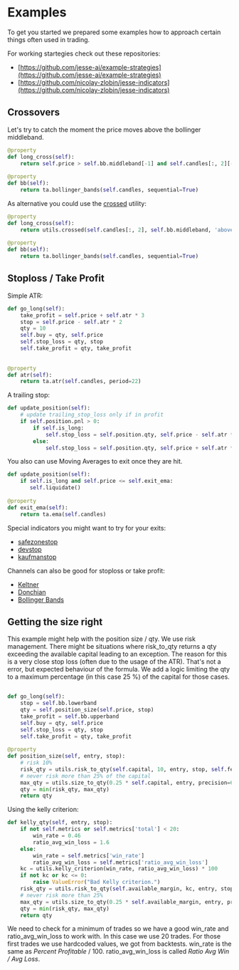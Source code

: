 
# Examples

To get you started we prepared some examples how to approach certain things often used in trading.

For working startegies check out these repositories:

 - [https://github.com/jesse-ai/example-strategies](https://github.com/jesse-ai/example-strategies)
 - [https://github.com/nicolay-zlobin/jesse-indicators](https://github.com/nicolay-zlobin/jesse-indicators)

## Crossovers
Let's try to catch the moment the price moves above the bollinger middleband.
```py
@property  
def long_cross(self):  
    return self.price > self.bb.middleband[-1] and self.candles[:, 2][-2] <= self.bb.middleband[-2]  
  
@property  
def bb(self):  
    return ta.bollinger_bands(self.candles, sequential=True)
```
As alternative you could use the [crossed](https://docs.jesse.trade/docs/utils.html#crossed) utility:
```py
@property  
def long_cross(self):  
    return utils.crossed(self.candles[:, 2], self.bb.middleband, 'above')  
  
@property  
def bb(self):  
    return ta.bollinger_bands(self.candles, sequential=True)
```

## Stoploss  / Take Profit

Simple ATR:
```py
def go_long(self):  
    take_profit = self.price + self.atr * 3  
    stop = self.price - self.atr * 2  
    qty = 10
    self.buy = qty, self.price  
    self.stop_loss = qty, stop  
    self.take_profit = qty, take_profit  
  
  
@property  
def atr(self):  
    return ta.atr(self.candles, period=22)
```

A trailing stop:
```py
def update_position(self):  
    # update trailing_stop_loss only if in profit  
    if self.position.pnl > 0:  
        if self.is_long:  
            self.stop_loss = self.position.qty, self.price - self.atr * 2  
        else:  
            self.stop_loss = self.position.qty, self.price + self.atr * 2
```

You also can use Moving Averages to exit once they are hit.
```py
def update_position(self):  
    if self.is_long and self.price <= self.exit_ema:  
       self.liquidate()  
       
@property  
def exit_ema(self):  
    return ta.ema(self.candles)
```

Special indicators you might want to try for your exits:
- [safezonestop](https://docs.jesse.trade/docs/indicators/reference.html#safezonestop)
- [devstop](https://docs.jesse.trade/docs/indicators/reference.html#devstop) 
- [kaufmanstop](https://docs.jesse.trade/docs/indicators/reference.html#kaufmanstop)

Channels can also be good for stoploss or take profit:
 - [Keltner](https://docs.jesse.trade/docs/indicators/reference.html#keltner)
 - [Donchian](https://docs.jesse.trade/docs/indicators/reference.html#donchian)
 - [Bollinger Bands](https://docs.jesse.trade/docs/indicators/reference.html#bollinger-bands)

## Getting the size right
This example might help with the position size / qty.
We use risk management. There might be situations where risk_to_qty returns a qty exceeding the available capital leading to an exception. The reason for this is a very close stop loss (often due to the usage of the ATR). That's not a error, but expected behaviour of the formula. We add a logic limiting the qty to a maximum percentage (in this case 25 %) of the capital for those cases.
```py
  
def go_long(self):  
    stop = self.bb.lowerband
    qty = self.position_size(self.price, stop)  
    take_profit = self.bb.upperband
    self.buy = qty, self.price  
    self.stop_loss = qty, stop  
    self.take_profit = qty, take_profit  
  
@property  
def position_size(self, entry, stop):  
    # risk 10%
    risk_qty = utils.risk_to_qty(self.capital, 10, entry, stop, self.fee_rate)  
    # never risk more than 25% of the capital
    max_qty = utils.size_to_qty(0.25 * self.capital, entry, precision=6, fee_rate=self.fee_rate)  
    qty = min(risk_qty, max_qty) 
    return qty
```
Using the kelly criterion:
```py
def kelly_qty(self, entry, stop):  
    if not self.metrics or self.metrics['total'] < 20:  
        win_rate = 0.46  
        ratio_avg_win_loss = 1.6  
    else:  
        win_rate = self.metrics['win_rate']  
        ratio_avg_win_loss = self.metrics['ratio_avg_win_loss']  
    kc = utils.kelly_criterion(win_rate, ratio_avg_win_loss) * 100  
    if not kc or kc <= 0:  
        raise ValueError("Bad Kelly criterion.")  
    risk_qty = utils.risk_to_qty(self.available_margin, kc, entry, stop, self.fee_rate)  
    # never risk more than 25%  
    max_qty = utils.size_to_qty(0.25 * self.available_margin, entry, precision=6, fee_rate=self.fee_rate)  
    qty = min(risk_qty, max_qty)  
    return qty
```
We need to check for a minimum of trades so we have a good win_rate and ratio_avg_win_loss to work with. In this case we use 20 trades. For those first trades we use hardcoded values, we got from backtests. win_rate is the same as *Percent Profitable* / 100. ratio_avg_win_loss is called *Ratio Avg Win / Avg Loss*.
